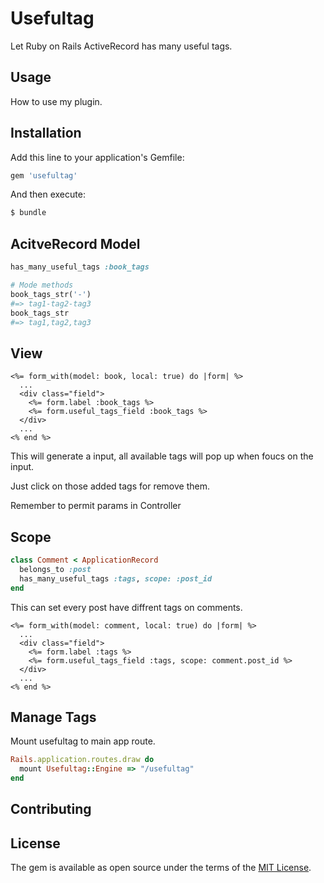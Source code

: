 # Usefultag
Let Ruby on Rails ActiveRecord has many useful tags.

## Usage
How to use my plugin.

## Installation
Add this line to your application's Gemfile:

```ruby
gem 'usefultag'
```

And then execute:
```bash
$ bundle
```

## AcitveRecord Model

``` ruby
has_many_useful_tags :book_tags

# Mode methods
book_tags_str('-')
#=> tag1-tag2-tag3
book_tags_str
#=> tag1,tag2,tag3
```

## View

``` html+erb
<%= form_with(model: book, local: true) do |form| %>
  ...
  <div class="field">
    <%= form.label :book_tags %>
    <%= form.useful_tags_field :book_tags %>
  </div>
  ...
<% end %>
```

This will generate a input, all available tags will pop up when foucs on the
input.

Just click on those added tags for remove them.

Remember to permit params in Controller

## Scope

``` ruby
class Comment < ApplicationRecord
  belongs_to :post
  has_many_useful_tags :tags, scope: :post_id
end
```

This can set every post have diffrent tags on comments.

``` html+erb
<%= form_with(model: comment, local: true) do |form| %>
  ...
  <div class="field">
    <%= form.label :tags %>
    <%= form.useful_tags_field :tags, scope: comment.post_id %>
  </div>
  ...
<% end %>

```

## Manage Tags
Mount usefultag to main app route.

``` ruby
Rails.application.routes.draw do
  mount Usefultag::Engine => "/usefultag"
end
```

## Contributing

## License
The gem is available as open source under the terms of the [MIT License](https://opensource.org/licenses/MIT).
